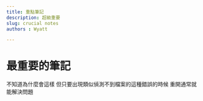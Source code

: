```yaml
---
title: 重點筆記
description: 超級重要
slug: crucial notes
authors : Wyatt

---
```

# 最重要的筆記
不知道為什麼會這樣
但只要出現類似偵測不到檔案的這種錯誤的時候
重開通常就能解決問題


